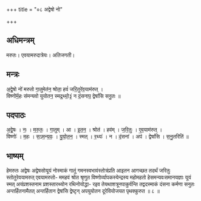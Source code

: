 +++
title = "०८ अद्वेषो नो"

+++
## अधिमन्त्रम्
मरुतः। एवयामरुदात्रेयः। अतिजगती।

## मन्त्रः
अ॒द्वे॒षो नो॑ मरुतो गा॒तुमेत॑न॒ श्रोता॒ हवं॑ जरि॒तुरे॑व॒याम॑रुत् ।  
विष्णो॑र्म॒हः स॑मन्यवो युयोतन॒ स्मद्र॒थ्यो॒३॒॑ न दं॒सनाप॒ द्वेषां॑सि सनु॒तः ॥

## पदपाठः
अ॒द्वे॒षः । नः॒ । म॒रु॒तः॒ । गा॒तुम् । आ । इ॒त॒न॒ । श्रोत॑ । हव॑म् । ज॒रि॒तुः । ए॒व॒याम॑रुत् ।  
विष्णोः॑ । म॒हः । स॒ऽम॒न्य॒वः॒ । यु॒यो॒त॒न॒ । स्मत् । र॒थ्यः॑ । न । दं॒सना॑ । अप॑ । द्वेषां॑सि । स॒नु॒तरिति॑ ॥

## भाष्यम्
हेमरुतः अद्वेषः अद्वेषसोयूयं नोस्माकं गातुं गमनस्वभावंस्तोत्रंप्रति आइतन आगच्छत तदर्थं जरितुः स्तोतुरेवयामरुत् एवयामरुतो- ममहवं श्रोत श्रृणुत विष्णोर्व्यापकस्येन्द्रस्य महोमहतो हेसमन्यवःसमानयज्ञाः यूयं स्मत् अयंप्रशस्तनाम प्रशस्तारथ्योन रथिनोयोद्धा- रइव तेयथाशत्रूनपाकुर्वन्ति तद्वदस्माकं दंसना कर्मणा सनुतः अन्तर्हितनामैतत् अन्तर्हितान द्वेषांसि द्वेष्टृन् अपयुयोतन दूरेवियोजयत पृथक्कुरुत ॥ ८ ॥